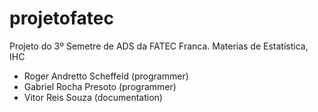 # projetofatec
Projeto do 3º Semetre de ADS da FATEC Franca. Materias de Estatística, IHC

- Roger Andretto Scheffeld (programmer)
- Gabriel Rocha Presoto (programmer)
- Vitor Reis Souza (documentation)

